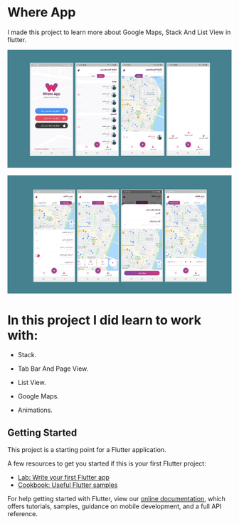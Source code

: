 # Where App

I made this project to learn more about Google Maps, Stack And List View in flutter.


![](assets/images/whereapp1.png)


![](assets/images/whereapp2.png)


# In this project I did learn to work with:

- Stack.

- Tab Bar And Page View.

- List View.

- Google Maps.

- Animations.

## Getting Started

This project is a starting point for a Flutter application.

A few resources to get you started if this is your first Flutter project:

- [Lab: Write your first Flutter app](https://flutter.dev/docs/get-started/codelab)
- [Cookbook: Useful Flutter samples](https://flutter.dev/docs/cookbook)

For help getting started with Flutter, view our
[online documentation](https://flutter.dev/docs), which offers tutorials,
samples, guidance on mobile development, and a full API reference.
